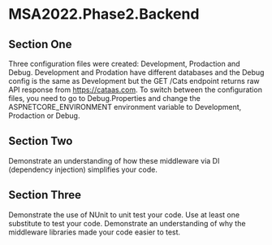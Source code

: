 # MSA2022.Phase2.Backend

## Section One
Three configuration files were created: Development, Prodaction and Debug. Development and Prodation have different databases and the Debug config is the same
as Development but the GET /Cats endpoint returns raw API response from https://cataas.com. To switch between the configuration files, you need to
go to Debug.Properties and change the ASPNETCORE_ENVIRONMENT environment variable to Development, Prodaction or Debug.

## Section Two

Demonstrate an understanding of how these middleware via DI (dependency injection) simplifies your code.



## Section Three

Demonstrate the use of NUnit to unit test your code.
Use at least one substitute to test your code.
Demonstrate an understanding of why the middleware libraries made your code easier to test.

